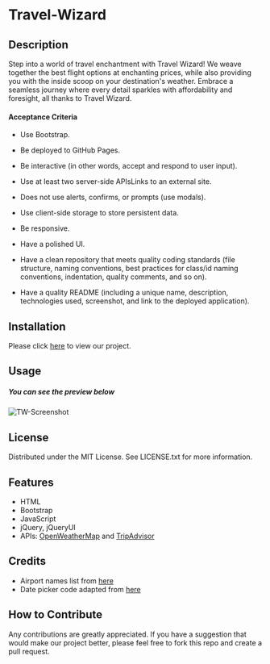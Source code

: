 # Travel-Wizard

## Description

Step into a world of travel enchantment with Travel Wizard! We weave together the best flight options at enchanting prices, while also providing you with the inside scoop on your destination's weather. Embrace a seamless journey where every detail sparkles with affordability and foresight, all thanks to Travel Wizard. 

#### Acceptance Criteria

* Use Bootstrap.

* Be deployed to GitHub Pages.

* Be interactive (in other words, accept and respond to user input).

* Use at least two server-side APIsLinks to an external site.

* Does not use alerts, confirms, or prompts (use modals).

* Use client-side storage to store persistent data.

* Be responsive.

* Have a polished UI.

* Have a clean repository that meets quality coding standards (file structure, naming conventions, best practices for class/id naming conventions, indentation, quality comments, and so on).

* Have a quality README (including a unique name, description, technologies used, screenshot, and link to the deployed application).


## Installation

Please click [here](https://dsciocan.github.io/Travel-Wizard/) to view our project.

## Usage

##### You can see the preview below

![TW-Screenshot](https://github.com/dsciocan/Travel-Wizard/assets/129904894/f244ec5e-eaec-48e7-a2e8-fed66c560379)


## License

Distributed under the MIT License. See LICENSE.txt for more information.

## Features

* HTML
* Bootstrap
* JavaScript
* jQuery, jQueryUI
* APIs: [OpenWeatherMap](https://openweathermap.org/api) and [TripAdvisor](https://rapidapi.com/DataCrawler/api/tripadvisor16)


## Credits

* Airport names list from [here](https://codepen.io/imdunn/pen/wqNbqV)
* Date picker code adapted from [here](https://www.codeply.com/p/zU0EWDmIfn)



## How to Contribute

Any contributions are greatly appreciated. If you have a suggestion that would make our project better, please feel free to fork this repo and create a pull request.
